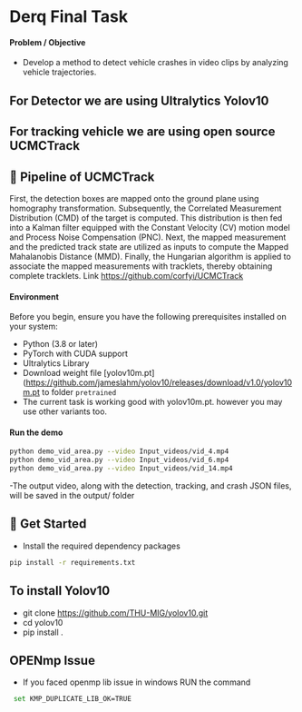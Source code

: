 # Derq Final Task

#### Problem / Objective 

- Develop a method to detect vehicle crashes in video clips by analyzing vehicle trajectories. 

## For Detector we are using Ultralytics Yolov10

## For tracking vehicle we are using open source UCMCTrack

## 🗼 Pipeline of UCMCTrack
First, the detection boxes are mapped onto the ground plane using homography transformation. Subsequently, the Correlated Measurement Distribution (CMD) of the target is computed. This distribution is then fed into a Kalman filter equipped with the Constant Velocity (CV) motion model and Process Noise Compensation (PNC). Next, the mapped measurement and the predicted track state are utilized as inputs to compute the Mapped Mahalanobis Distance (MMD). Finally, the Hungarian algorithm is applied to associate the mapped measurements with tracklets, thereby obtaining complete tracklets.
Link https://github.com/corfyi/UCMCTrack 




#### Environment
Before you begin, ensure you have the following prerequisites installed on your system:
- Python (3.8 or later)
- PyTorch with CUDA support
- Ultralytics Library
- Download weight file [yolov10m.pt](https://github.com/jameslahm/yolov10/releases/download/v1.0/yolov10m.pt to folder `pretrained`
- The current task is working good with yolov10m.pt. however you may use other variants too.
#### Run the demo

```bash
python demo_vid_area.py --video Input_videos/vid_4.mp4
python demo_vid_area.py --video Input_videos/vid_6.mp4
python demo_vid_area.py --video Input_videos/vid_14.mp4
```
-The output video, along with the detection, tracking, and crash JSON files, will be saved in the output/ folder



## 💁 Get Started
- Install the required dependency packages 

```bash
pip install -r requirements.txt
```

## To install Yolov10
- git clone https://github.com/THU-MIG/yolov10.git
- cd yolov10
- pip install .

## OPENmp Issue
- If you faced openmp lib issue in windows RUN the command
```bash
 set KMP_DUPLICATE_LIB_OK=TRUE
```





